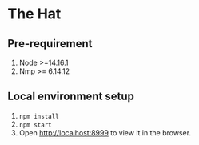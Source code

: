 # The Hat

## Pre-requirement
1. Node >=14.16.1
2. Nmp >= 6.14.12

## Local environment setup 
1. `npm install`
2. `npm start`
3. Open [http://localhost:8999](http://localhost:8999) to view it in the browser.

